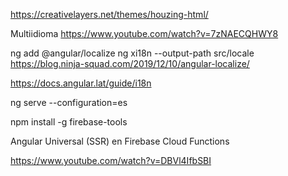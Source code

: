 https://creativelayers.net/themes/houzing-html/

Multiidioma
https://www.youtube.com/watch?v=7zNAECQHWY8

ng add @angular/localize
ng xi18n --output-path src/locale
https://blog.ninja-squad.com/2019/12/10/angular-localize/

https://docs.angular.lat/guide/i18n

ng serve --configuration=es

npm install -g firebase-tools

Angular Universal (SSR) en Firebase Cloud Functions

https://www.youtube.com/watch?v=DBVl4IfbSBI
